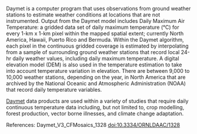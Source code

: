 Daymet is a computer program that uses observations from ground weather stations to estimate weather conditions at locations that are not instrumented. Output from the Daymet model includes Daily Maximum Air Temperature: a gridded data set of daily maximum temperature (℃) for every 1-km x 1-km pixel within the mapped spatial extent; currently North America, Hawaii, Puerto Rico and Bermuda. Within the Daymet algorithm, each pixel in the continuous gridded coverage is estimated by interpolating from a sample of surrounding ground weather stations that record local 24-hr daily weather values, including daily maximum temperature. A digital elevation model (DEM) is also used in the temperature estimation to take into account temperature variation in elevation. There are between 9,000 to 10,000 weather stations, depending on the year, in North America that are archived by the National Oceanic and Atmospheric Administration (NOAA) that record daily temperature variables.

[Daymet](https://daymet.ornl.gov/) data products are used within a variety of studies that require daily continuous temperature data including, but not limited to, crop modelling, forest production, vector borne illnesses, and climate change adaptation.

References: Daymet_V3_CFMosaics_1328 [doi:10.3334/ORNLDAAC/1328](https://doi.org/10.3334/ORNLDAAC/1328)
